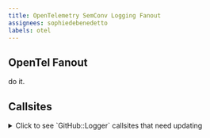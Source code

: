 ```yaml
---
title: OpenTelemetry SemConv Logging Fanout
assignees: sophiedebenedetto
labels: otel
---
```


## OpenTel Fanout

do it.

## Callsites

<details>
<summary>Click to see `GitHub::Logger` callsites that need updating</summary>
{{env.LOGGER_CALLSITES}}
</details>

